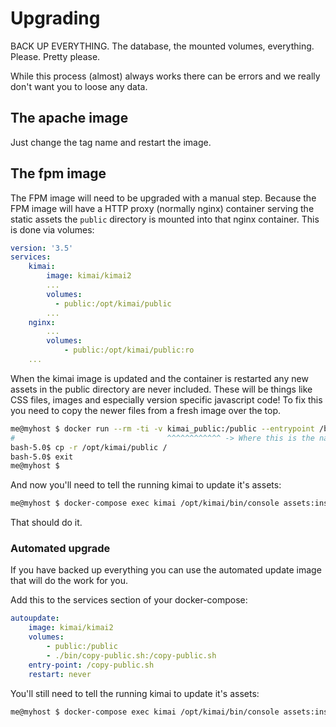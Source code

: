 # Upgrading

BACK UP EVERYTHING. The database, the mounted volumes, everything. Please. Pretty please.

While this process (almost) always works there can be errors and we really don't want you to loose any data.

## The apache image

Just change the tag name and restart the image.

## The fpm image

The FPM image will need to be upgraded with a manual step. Because the FPM image will have a HTTP proxy (normally nginx) container serving the static assets the ```public``` directory is mounted into that nginx container. This is done via volumes:

```yaml
version: '3.5'
services:
    kimai:
        image: kimai/kimai2
        ...
        volumes:
          - public:/opt/kimai/public
        ...
    nginx:
        ...
        volumes:
            - public:/opt/kimai/public:ro
    ...
```

When the kimai image is updated and the container is restarted any new assets in the public directory are never included. These will be things like CSS files, images and especially version specific javascript code! To fix this you need to copy the newer files from a fresh image over the top.

```bash
me@myhost $ docker run --rm -ti -v kimai_public:/public --entrypoint /bin/bash kimai/kimai2
#                                  ^^^^^^^^^^^^ -> Where this is the name of your public volume
bash-5.0$ cp -r /opt/kimai/public /
bash-5.0$ exit
me@myhost $
```

And now you'll need to tell the running kimai to update it's assets:

```bash
me@myhost $ docker-compose exec kimai /opt/kimai/bin/console assets:install
```

That should do it.

### Automated upgrade

If you have backed up everything you can use the automated update image that will do the work for you.

Add this to the services section of your docker-compose:

```yaml
autoupdate:
    image: kimai/kimai2
    volumes:
        - public:/public
        - ./bin/copy-public.sh:/copy-public.sh
    entry-point: /copy-public.sh
    restart: never
```

You'll still need to tell the running kimai to update it's assets:

```bash
me@myhost $ docker-compose exec kimai /opt/kimai/bin/console assets:install
```
